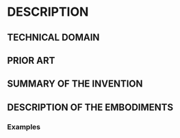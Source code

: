 # DESCRIPTION

## TECHNICAL DOMAIN

## PRIOR ART

## SUMMARY OF THE INVENTION

## DESCRIPTION OF THE EMBODIMENTS

### Examples


